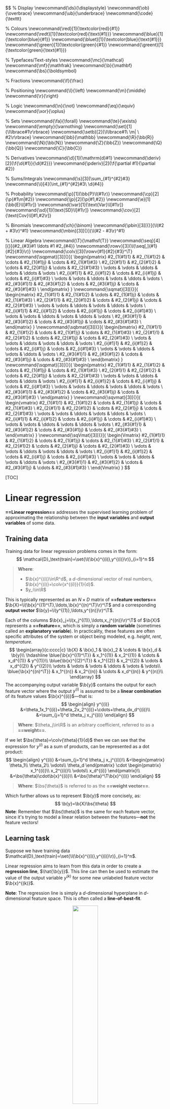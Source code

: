 $$
% Display
\newcommand{\ds}{\displaystyle}
\newcommand{\ob}{\overbrace}
\newcommand{\ub}{\underbrace}
\newcommand{\code}{\texttt}

% Colours
\newcommand{\red}[1]{\textcolor{red}{#1}}
\newcommand{\redt}[1]{\textcolor{red}{\text{#1}}}
\newcommand{\blue}[1]{\textcolor{blue}{#1}}
\newcommand{\bluet}[1]{\textcolor{blue}{\text{#1}}}
\newcommand{\green}[1]{\textcolor{green}{#1}}
\newcommand{\greent}[1]{\textcolor{green}{\text{#1}}}

% Typefaces/Text-styles
\newcommand{\mc}{\mathcal}
\newcommand{\mf}{\mathfrak}
\newcommand{\b}{\mathbf}
\newcommand{\bs}{\boldsymbol}

% Fractions
\newcommand{\f}{\frac}

% Positioning
\newcommand{\l}{\left}
\newcommand{\m}{\middle}
\newcommand{\r}{\right}

% Logic
\newcommand{\n}{\not}
\newcommand{\eq}{\equiv}
\newcommand{\xor}{\oplus}

% Sets
\newcommand{\fa}{\forall}
\newcommand{\te}{\exists}
\newcommand{\empty}{\varnothing}
\newcommand{\set}[1]{\l\lbrace#1\r\rbrace}
\newcommand{\setb}[2]{\l\lbrace#1\ \m| \ #2\r\rbrace}
\newcommand{\bb}{\mathbb}
\newcommand{\R}{\bb{R}}
\newcommand{\N}{\bb{N}}
\newcommand{\Z}{\bb{Z}}
\newcommand{\Q}{\bb{Q}}
\newcommand{\C}{\bb{C}}

% Derivatives
\newcommand{\d}[1]{\mathrm{d}#1}
\newcommand{\deriv}[2]{\f{\d{#1}}{\d{#2}}}
\newcommand{\pderiv}[2]{\f{\partial #1}{\partial #2}}

% Sums/Integrals
\newcommand{\s}[3]{\sum_{#1}^{#2}#3}
\newcommand{\i}[4]{\int_{#1}^{#2}#3\ \d{#4}}

% Probability
\newcommand{\p}[1]{\bb{P}\l(#1\r)}
\newcommand{\cp}[2]{\p{#1\m|#2}}
\newcommand{\jp}[2]{\p{#1,#2}}
\newcommand{\e}[1]{\bb{E}\l[#1\r]}
\newcommand{\var}[1]{\text{Var}\l[#1\r]}
\newcommand{\sd}[1]{\text{SD}\l[#1\r]}
\newcommand{\cov}[2]{\text{Cov}\l[#1,#2\r]}

% Binomials
\newcommand{\ch}{\binom}
\newcommand{\pbin}[3][{}]{\l(#2 + #3\r)^#1}
\newcommand{\mbin}[3][{}]{\l(#2 - #3\r)^#1}

% Linear Algebra
\newcommand{\T}{\mathsf{T}}
\newcommand{\seq}[4][{}]{#2_{#3}#1 \ldots #1 #2_{#4}}
\newcommand{\rowv}[3]{\l(\seq[,]{#1}{#2}{#3}\r)}
\newcommand{\colv}[3]{\rowv{#1}{#2}{#3}^\T}
\newcommand{\sqpmat}[3][{}]{
    \begin{pmatrix}
		#2_{1{#1}1} & #2_{1{#1}2} & \cdots & #2_{1{#1}j} & \cdots & #2_{1{#1}#3} \\
		#2_{2{#1}1} & #2_{2{#1}2} & \cdots & #2_{2{#1}j} & \cdots & #2_{2{#1}#3} \\
		\vdots & \vdots & \ddots & \vdots & \ddots & \vdots \\
		#2_{i{#1}1} & #2_{i{#1}2} & \cdots & #2_{i{#1}j} & \cdots & #2_{i{#1}#3} \\
		\vdots & \vdots & \ddots & \vdots & \ddots & \vdots \\
		#2_{#3{#1}1} & #2_{#3{#1}2} & \cdots & #2_{#3{#1}j} & \cdots & #2_{#3{#1}#3} \\
	\end{pmatrix}
}
\newcommand{\sqmat}[3][{}]{
    \begin{matrix}
		#2_{1{#1}1} & #2_{1{#1}2} & \cdots & #2_{1{#1}j} & \cdots & #2_{1{#1}#3} \\
		#2_{2{#1}1} & #2_{2{#1}2} & \cdots & #2_{2{#1}j} & \cdots & #2_{2{#1}#3} \\
		\vdots & \vdots & \ddots & \vdots & \ddots & \vdots \\
		#2_{i{#1}1} & #2_{i{#1}2} & \cdots & #2_{i{#1}j} & \cdots & #2_{i{#1}#3} \\
		\vdots & \vdots & \ddots & \vdots & \ddots & \vdots \\
		#2_{#3{#1}1} & #2_{#3{#1}2} & \cdots & #2_{#3{#1}j} & \cdots & #2_{#3{#1}#3} \\
	\end{matrix}
}
\newcommand{\sqbmat}[3][{}]{
    \begin{bmatrix}
		#2_{1{#1}1} & #2_{1{#1}2} & \cdots & #2_{1{#1}j} & \cdots & #2_{1{#1}#3} \\
		#2_{2{#1}1} & #2_{2{#1}2} & \cdots & #2_{2{#1}j} & \cdots & #2_{2{#1}#3} \\
		\vdots & \vdots & \ddots & \vdots & \ddots & \vdots \\
		#2_{i{#1}1} & #2_{i{#1}2} & \cdots & #2_{i{#1}j} & \cdots & #2_{i{#1}#3} \\
		\vdots & \vdots & \ddots & \vdots & \ddots & \vdots \\
		#2_{#3{#1}1} & #2_{#3{#1}2} & \cdots & #2_{#3{#1}j} & \cdots & #2_{#3{#1}#3} \\
	\end{bmatrix}
}
\newcommand{\sqpmat}[3][{}]{
    \begin{pmatrix}
		#2_{1{#1}1} & #2_{1{#1}2} & \cdots & #2_{1{#1}j} & \cdots & #2_{1{#1}#3} \\
		#2_{2{#1}1} & #2_{2{#1}2} & \cdots & #2_{2{#1}j} & \cdots & #2_{2{#1}#3} \\
		\vdots & \vdots & \ddots & \vdots & \ddots & \vdots \\
		#2_{i{#1}1} & #2_{i{#1}2} & \cdots & #2_{i{#1}j} & \cdots & #2_{i{#1}#3} \\
		\vdots & \vdots & \ddots & \vdots & \ddots & \vdots \\
		#2_{#3{#1}1} & #2_{#3{#1}2} & \cdots & #2_{#3{#1}j} & \cdots & #2_{#3{#1}#3} \\
	\end{pmatrix}
}
\newcommand{\sqvmat}[3][{}]{
    \begin{vmatrix}
		#2_{1{#1}1} & #2_{1{#1}2} & \cdots & #2_{1{#1}j} & \cdots & #2_{1{#1}#3} \\
		#2_{2{#1}1} & #2_{2{#1}2} & \cdots & #2_{2{#1}j} & \cdots & #2_{2{#1}#3} \\
		\vdots & \vdots & \ddots & \vdots & \ddots & \vdots \\
		#2_{i{#1}1} & #2_{i{#1}2} & \cdots & #2_{i{#1}j} & \cdots & #2_{i{#1}#3} \\
		\vdots & \vdots & \ddots & \vdots & \ddots & \vdots \\
		#2_{#3{#1}1} & #2_{#3{#1}2} & \cdots & #2_{#3{#1}j} & \cdots & #2_{#3{#1}#3} \\
	\end{vmatrix}
}
\newcommand{\sqVmat}[3][{}]{
    \begin{Vmatrix}
		#2_{1{#1}1} & #2_{1{#1}2} & \cdots & #2_{1{#1}j} & \cdots & #2_{1{#1}#3} \\
		#2_{2{#1}1} & #2_{2{#1}2} & \cdots & #2_{2{#1}j} & \cdots & #2_{2{#1}#3} \\
		\vdots & \vdots & \ddots & \vdots & \ddots & \vdots \\
		#2_{i{#1}1} & #2_{i{#1}2} & \cdots & #2_{i{#1}j} & \cdots & #2_{i{#1}#3} \\
		\vdots & \vdots & \ddots & \vdots & \ddots & \vdots \\
		#2_{#3{#1}1} & #2_{#3{#1}2} & \cdots & #2_{#3{#1}j} & \cdots & #2_{#3{#1}#3} \\
	\end{Vmatrix}
}
$$

[TOC]

# Linear regression

**==Linear regression==** addresses the supervised learning problem of approximating the relationship between the **input variables** and **output variables** of some data.

## Training data

Training data for linear regression problems comes in the form:
$$
\mathcal{D}_\text{train}=\set{\l(\b{x}^{(i)},y^{(i)}\r)}_{i=1}^n
$$

> **Where**:
>
> - $\b{x}^{(i)}\in\R^d$, a $d$-dimensional vector of real numbers, $\b{x}^{(i)}=\colv{x^{(i)}}{1}{d}$.
> - $y_i\in\R$

This is typically represented as an $N\times D$ matrix of **==feature vectors==** $\b{X}=\l(\b{x}^{(1)^\T},\ldots,\b{x}^{(n)^\T}\r)^\T$ and a corresponding **output vector** $\b{y}=\l(y^{(1)},\ldots,y^{(n)}\r)^\T$. 

Each of the columns $\b{x}_j=\l(x_j^{(1)},\ldots,x_j^{(n)}\r)^\T$ of $\b{X}$ represents a **==feature==**, which is simply a **random variable** (sometimes called an **explanatory variable**). In practicality, these features are often specific attributes of the system or object being modeled, e.g. *height*, *rent*, *temperature*. 
$$
\begin{array}{c:cccc|c}
	\b{X} & \b{x}_1 & \b{x}_2 & \cdots & \b{x}_d & \b{y}\\
	\hdashline
	\blue{\b{x}^{(1)^\T}} & x_1^{(1)} & x_2^{(1)} & \cdots & x_d^{(1)} & y^{(1)}\\
	\blue{\b{x}^{(2)^\T}} & x_1^{(2)} & x_2^{(2)} & \cdots & x_d^{(2)} & y^{(2)}\\
	\vdots & \vdots & \vdots & \ddots & \vdots & \vdots\\
	\blue{\b{x}^{(n)^\T}} & x_1^{(n)} & x_2^{(n)} & \cdots & x_d^{(n)} & y^{(n)}\\
\end{array}
$$
The accompanying output variable $\b{y}$ contains the output for each feature vector where the output $y^{(i)}$ is assumed to be a **linear combination** of its feature values $\b{x}^{(i)}$—that is:
$$
\begin{align}
	y^{(i)}
	&=\theta_1x_1^{(i)}+\theta_2x_2^{(i)}+\cdots+\theta_dx_d^{(i)}\\
	&=\sum_{j=1}^d \theta_j x_j^{(i)}
\end{align}
$$

> **Where**: $\theta_j\in\R$ is an arbitrary coefficient, referred to as a **==weight==**.

If we let $\bs{\theta}=\colv{\theta}{1}{d}$ then we can see that the expression for $y^{(i)}$ as a sum of products, can be represented as a dot product:
$$
\begin{align}
	y^{(i)}
	&=\sum_{j=1}^d \theta_j x_j^{(i)}\\
	&=\begin{pmatrix}
		\theta_1\\
		\theta_2\\
		\vdots\\
		\theta_d
	\end{pmatrix}
	\cdot
	\begin{pmatrix}
		x_1^{(i)}\\
		x_2^{(i)}\\
		\vdots\\
		x_d^{(i)}
	\end{pmatrix}\\
	&=\bs{\theta}\cdot\b{x}^{(i)}\\
	&=\bs{\theta}^\T\b{x}^{(i)}
\end{align}
$$

>  **Where**: $\bs{\theta}$ is referred to as the **==weight vector==**.

Which further allows us to represent $\b{y}$ more concisely, as:
$$
\b{y}=\b{X}\bs{\theta}
$$
**Note**: Remember that $\bs{\theta}$ is the same for each feature vector, since it's trying to model a linear relation between the features—**not** the feature vectors!

## Learning task

Suppose we have training data $\mathcal{D}_\text{train}=\set{\l(\b{x}^{(i)},y^{(i)}\r)}_{i=1}^n$. 

Linear regression aims to learn from this data in order to create a **regression line**, $\hat{\b{y}}$. This line can then be used to estimate the value of the output variable $y^{(k)}$ for some new unlabeled feature vector $\b{x}^{(k)}$.

**Note**: The regression line is simply a $d$-dimensional hyperplane in $d$-dimensional feature space. This is often called a **line-of-best-fit**.

<p style="text-align:center;">
	<img src="./assets/predictor.gif" width="40%"></img>
	<br>
	<p style="text-align:center;">
    <b>Figure 1</b>: Search for an optimal regression line in one-dimentional feature space. (<a href="https://towardsdatascience.com/linear-regression-from-scratch-977cd3a1db16">source</a>)
	</p>
</p>

### Error functions

In order to determine which of the infinitely many regression lines have the least *error*, we need to introduce **error functions**.

An **==error function==** (also called **cost function**) for linear regression should act as a form of aggregate measure of how far the output values of the training samples are, from the values that would be predicted by the regression line—that is, for some regression line with fixed $\bs{\theta}$, how far are the predicted outputs (lying on the hyperplane) $\hat{\b{y}}=\b{X}\bs{\theta}$ from the actual output values, $\b{y}$.

The optimum regression line should have the **minimal** error—which in turn makes this a minimization problem.

#### Residuals

A **==residual==** is the error in a single result—how far an individual predicted $\hat{y}^{(i)}$ is from the actual output $y^{(i)}$.

The most commonly used residuals are **vertical-offset**, only considering the distance in the plane of the output variable.

<p style="text-align:center;">
	<img src="./assets/vert-offset.png" width="25%"></img>
	<img src="./assets/horz-offset.png" width="25%"></img>
	<br>
	<p style="text-align:center;">
    <b>Figure 2</b>: Vertical and horizontal offset residuals. (<a href="https://www.inf.ed.ac.uk/teaching/courses/inf2b/">source</a>)
	</p>
</p>

<p style="text-align:center;">
	<img src="./assets/2d-residuals.png" width="40%"></img>
	<br>
	<p style="text-align:center;">
    <b>Figure 3</b>: Vertical-offset residuals in a two-dimensional feature space. (<a href="https://stackoverflow.com/questions/47344850/scatterplot3d-regression-plane-with-residuals">source</a>)
	</p>
</p>

#### Ordinary least squares (OLS)

**==Ordinary least squares (OLS)==** is a form of regression analysis that uses the **==sum-squared error==** (or **residual sum of squares (RSS)**) function as a cost function.

Sum-squared error is simply the sum of the squared (vertical-offset) residual lengths:
$$
\begin{align}
	C(\bs{\theta})
	&=\sum_{i=1}^n\l(y^{(i)}-\hat{y}^{(i)}\r)^2\\
	&=\sum_{i=1}^n\l(y^{(i)}-\bs{\theta}^\T \b{x}^{(i)}\r)^2
\end{align}
$$

> **Note**: We square the lengths because the subtraction may result in a negative number.

Which can be represented as $\l(\b{y}-\hat{\b{y}}\r)^\T\l(\b{y}-\hat{\b{y}}\r)$ in matrix notation, giving us:
$$
C(\bs{\theta})=\l(\b{y}-\b{X}\bs{\theta}\r)^\T\l(\b{y}-\b{X}\bs{\theta}\r)
$$
Then the optimum weight vector $\hat{\bs{\theta}}$ is given by minimising this cost function:
$$
\begin{align}
	\hat{\bs{\theta}}
	&=\arg\min_{\bs{\theta}\in\bs{\Theta}}C(\bs{\theta})\\
	&=\arg\min_{\bs{\theta}\in\bs{\Theta}}\l(\b{y}-\b{X}\bs{\theta}\r)^\T\l(\b{y}-\b{X}\bs{\theta}\r)
\end{align}
$$

> **Where**: $\bs{\Theta}$ is the set of all possible weights—$\R^d$ in this case.

### Bias term

Despite there being infinitely many possible values for $\bs{\theta}$, the hyperplane is restricted to passing through the origin $\b{0}$—as there is no intercept term in $\hat{\b{y}}=\b{X}\bs{\theta}$.

This can often be a very limiting restriction, as it essentially means that the hyperplane cannot be translated on the $\b{y}$ plane. This may make it difficult to create a *good* regression line from the training data.

> **Example**: Due to the origin restriction, it is not possible to create an optimal regression line for the following collection of one-dimensional feature vectors.
>
> <div>
>   <div style="display:flex;flex-direction:row;justify-content:center;">
>     <figure style="text-align:center;margin:0 5px;">
>   		<img src="./assets/y=1.1x.png" width="200px"></img>
>     	<figcaption>y=1.1x</figcaption>
>   	</figure>
> 		<figure style="text-align:center;margin:0 5px;">
>       <img src="./assets/y=1.5x.png" width="200px"></img>
> 		 <figcaption>y=1.5x</figcaption>
> 		</figure>
> 		<figure style="text-align:center;margin:0 5px;">
>       <img src="./assets/y=2x.png" width="200px"></img>
> 	    <figcaption>y=2x</figcaption>
> 		</figure>
> 	</div>
> 	<br>
> 	<p style="text-align:center;">
>     <b>Figure 4</b>: Sub-optimal origin-restricted regression lines for one-dimensional feature vectors.
> 	</p>
> </div>

If an intercept term $\theta_0$ (called a **==bias==**) is incorporated into the regression line $\hat{\b{y}}=\b{X}\bs{\theta}+\theta_0$, it becomes possible for the regression line to move around in space more freely.

In practicality, we will usually want a bias for our linear model anyway.

> **Example**: If we are modelling the prediction the price of a house, $y^{(i)}$, with explanatory variables valued at $x_1^{(i)},\ldots,x_d^{(i)}$, we don't want the house price to be $0$ when all of the explanatory variables are valued at $0$. 
>
> For example, when the explanatory variables are all zero, we want the default house price will be $\$1000$. The bias term allows us to capture this information by defining the value of the regression line when the explanatory variables are all zero—in other words, the point of intercept with the $\b{y}$ axis.

<div>
  <div style="display:flex;flex-direction:row;justify-content:center;">
    <figure style="text-align:center;margin-bottom:0;margin-top:0px;">
  		<img src="./assets/y=0.6x+4.png" width="200px"></img>
    	<figcaption>y=0.6x+4</figcaption>
  	</figure>
	</div>
	<br>
	<p style="text-align:center;">
    <b>Figure 5</b>: A better-fitting regression line as a result of the bias term.
	</p>
</div>

### Design matrix

In order for the bias term introduced above to be consistent with the previous linear algebra, a few changes need to be made to the representations of matrices and vectors, to ensure that dot products to remain well-defined.

With the introduction of the bias term $\theta_0$, an individual training example can be represented linearly as:
$$
\begin{align}
	y^{(i)}
	&=\blue{\theta_0}+\theta_1x_1^{(i)}+\theta_2x_2^{(i)}+\cdots+\theta_dx_d^{(i)}\\
	&=\blue{\theta_0}+\sum_{j=1}^d \theta_j x_j^{(i)}
\end{align}
$$
Prior to the introduction of the bias term, we could express this as a dot product. However, the $\theta_0$ term in the expression above is **no longer** attached to the value of any explanatory variable $x_{j}^{(i)}$.

We can address this issue by extending the feature vector $\b{x}^{(i)}$ to have $1$ as it's first element, $x_0^{(i)}$. Let this new vector be $\phi \! \l(\b{x}^{(i)}\r)$:
$$
\bs{\phi} \! \l(\b{x}^{(i)}\r)=\underbrace{\l(1,x_1^{(i)},\ldots,x_d^{(i)}\r)^\T}_{d+1}
$$
If we express $y^{(i)}$ as a linear combination of the explanatory variables as defined in $\bs{\phi} \! \l(\b{x}^{(i)}\r)$, we can now say:
$$
\begin{align}
	y^{(i)}
	&=\blue{\theta_0}+\theta_1x_1^{(i)}+\theta_2x_2^{(i)}+\cdots+\theta_dx_d^{(i)}\\
	&=\blue{\theta_0\cdot 1}+\theta_1x_1^{(i)}+\theta_2x_2^{(i)}+\cdots+\theta_dx_d^{(i)}\\
	&=\blue{\theta_0x_0^{(i)}}+\theta_1x_1^{(i)}+\theta_2x_2^{(i)}+\cdots+\theta_dx_d^{(i)}\\
	&=\sum_{j=0}^d \theta_j x_j^{(i)}
\end{align}
$$
Further if we treat the bias term $\theta_0$ as an extension of the weight vector $\bs{\theta}$, so that $\bs{\theta}=\underbrace{\colv{\theta}{0}{d}}_{d+1}$ we can express this as a dot product:
$$
\begin{align}
	y^{(i)}
	&=\sum_{j=0}^d \theta_j x_j^{(i)}\\
	&=\begin{pmatrix}
		\theta_0\\
		\theta_1\\
		\vdots\\
		\theta_d
	\end{pmatrix}
	\cdot
	\begin{pmatrix}
		x_0^{(i)}\\
		x_1^{(i)}\\
		\vdots\\
		x_d^{(i)}
	\end{pmatrix}\\
	&=\bs{\theta}^\T\bs{\phi} \! \l(\b{x}^{(i)}\r)
\end{align}
$$
The modified feature vectors $\bs{\phi} \! \l(\b{x}^{(i)}\r)$ can be represented by a new matrix—known as the **==design matrix==**, $\bs{\Phi}$:
$$
\begin{array}{c:ccccc|c}
	\bs{\Phi} & \b{x}_0 & \b{x}_1 & \b{x}_2 & \cdots & \b{x}_d & \b{y}\\
	\hdashline
	\blue{\bs{\phi}\l(\b{x}^{(1)}\r)^\T} & 1 & x_1^{(1)} & x_2^{(1)} & \cdots & x_d^{(1)} & y^{(1)}\\
	\blue{\bs{\phi}\l(\b{x}^{(2)}\r)^\T} &  1& x_1^{(2)} & x_2^{(2)} & \cdots & x_d^{(2)} & y^{(2)}\\
	\vdots & \vdots & \vdots & \vdots & \ddots & \vdots & \vdots\\
	\blue{\bs{\phi}\l(\b{x}^{(n)}\r)^\T} & 1 & x_1^{(n)} & x_2^{(n)} & \cdots & x_d^{(n)} & y^{(n)}\\
\end{array}
$$
Using the previous result along with matrix algebra, we can represent the output vector $\b{y}$ as:
$$
\b{y}=\bs{\Phi}\bs{\theta}
$$

#### Solving the OLS problem (with the design matrix)

We previously saw that the optimal $\hat{\bs{\theta}}$ with no bias term is given by solving the following minimization problem for OLS:
$$
\begin{align}
	\hat{\bs{\theta}}
	&=\arg\min_{\bs{\theta}\in\bs{\Theta}}C(\bs{\theta})\\
	&=\arg\min_{\bs{\theta}\in\bs{\Theta}}\l(\b{y}-\b{X}\bs{\theta}\r)^\T\l(\b{y}-\b{X}\bs{\theta}\r)
\end{align}
$$
By extending $\bs{\theta}$ with the bias term $\theta_0$ and using the design matrix $\bs{\Phi}$ instead of $\b{X}$, this becomes:
$$
\begin{align}
	\hat{\bs{\theta}}
	&=\arg\min_{\bs{\theta}\in\bs{\Theta}}C(\bs{\theta})\\
	&=\arg\min_{\bs{\theta}\in\bs{\Theta}}\l(\b{y}-\bs{\Phi}\bs{\theta}\r)^\T\l(\b{y}-\bs{\Phi}\bs{\theta}\r)
\end{align}
$$
Minimization for OLS has a **closed-form (analytical) solution** which can be derived by taking partial derivatives with respect to $\bs{\theta}$ and setting them to $0$. This leads to the following analytical solution for the optimal weight vector $\hat{\bs{\theta}}$:
$$
\hat{\bs{\theta}}=\underbrace{\l(\bs{\Phi}^\T\bs{\Phi}\r)^{-1}\bs{\Phi}^\T}_\redt{pseudo-inverse}\b{y}
$$

> **Where**: $\l(\bs{\Phi}^\T\bs{\Phi}\r)^{-1}\bs{\Phi}^\T$ is referred to as the **==pseudo-inverse==** of $\bs{\Phi}$. 
>
> This is not the actual inverse matrix since $\bs{\Phi}$ is **not invertible** as it is not square, since it has shape $N\times (D+1)$.

**Note**: Although OLS has an analytical solution, it is also possible to use other iterative optimization methods such as **gradient descent**, **stochastic gradient descent**, **BFGS**, etc. to minimize the cost function. However, these methods are **not** guaranteed to converge or find a global minimum.

## Regularization

**==Regularization==** refers to various methods used to penalize specific terms in a cost function in order to prevent overfitting to the training data. This is done by adding a **regularization term** (also called a **regularizer**). 

Regularization discourages or decreases the complexity of a linear model.

<p style="text-align:center;">
	<img src="./assets/regularization.png" width="25%"></img>
	<br>
	<p style="text-align:center;">
    <b>Figure 6</b>: Simplification of a polynomial regression model's <em>complexity</em> as a result of regularization.<br/><em>Blue represents the unregularized and overfitted model, and green represents a regularized model which generalizes better.</em> (<a href="https://en.wikipedia.org/wiki/Regularization_(mathematics)">source</a>)
	</p>
</p>
For least squares problems, the regularized cost function looks like:
$$
C(\bs{\theta})=\sum_{i=1}^n\l(y^{(i)}-\bs{\theta}^\T \b{x}^{(i)}\r)^2+\lambda\underbrace{\blue{R(\bs{\theta})}}_\text{reg. term}
$$

> **Where**: 
>
> - $\lambda$ is a **==tuning parameter==** that controls the importance of the regularization term—higher $\lambda$ leads to more penalization. This parameter is selected through cross-validation.
> - $R(\bs{\theta})$ is a regularization term chosen to penalize coefficients by a specific quantity—shrinking them towards zero.

Regularization essentially forces the minimization of a cost function within the constraints of the provided regularization term.

<div>
<div style="display:flex;flex-direction:row;justify-content:center;">
 <figure style="text-align:center;margin-bottom:0;margin-top:0px;">
		<img src="./assets/regularization2.png" width="350px"></img>
 	<figcaption>Unregularized OLS cost function minimization</figcaption>
	</figure>
		<figure style="text-align:center;margin-bottom:0;margin-top:0px;">
   <img src="./assets/regularization3.png" width="350px"></img>
		 <figcaption>Regularized OLS cost function minimization</figcaption>
		</figure>
	</div>
	<br>
	<p style="text-align:center;">
    <b>Figure 7</b>: Graphical depiction of the constraint placed on the minimization of the RSS cost function as a result of L2 regularization in a two-dimensional feature space.</br><em>This constraint is in place due to the fact that we now have to minimize a combined sum of the RSS and regularization term. To solve this minimization problem we must get as close to the minimum of the RSS contour, whilst still remaining in the constrained region imposed by the regularization term (the circle in this case, but n-sphere in general).</em> (<a href="https://sebastianraschka.com/faq/docs/regularized-logistic-regression-performance.html">source</a>)
	</p>
</div>
### $L_1$ and $L_2$ regularized least squares problems

Regularization terms in the form of the $L_1$ (Manhattan) and $L_2$ (Euclidean) **norms** are commonly used for linear regression—these norms form the basis for **==$L_1$ and $L_2$ regularization==**. 

The table below provides information about both of these regularization methods when used to solve least squares problems:

|                                                              |                            $L_1$                             |                            $L_2$                             |
| ------------------------------------------------------------ | :----------------------------------------------------------: | :----------------------------------------------------------: |
| **Name**                                                     |                            Lasso                             |                            Ridge                             |
| **Regularization term** — $R(\bs{\theta})$<br/>_**Note**: Observe that we don't penalize the bias term, $\theta_0$._ | $\sum_{i=1}^n \blue{|\theta_i|}$ (or $||\bs{\theta}||_1$ — the $L_1$ norm) | $\sum_{i=1}^n \blue{\theta_i^2}$ (or $||\bs{\theta}||_2^2$ — the squared $L_2$ norm) |
| **Regularized least squares** — $C(\bs{\theta})$             | $\sum_{i=1}^n\l(y^{(i)}-\bs{\theta}^\T \b{x}^{(i)}\r)^2+\lambda\sum_{i=1}^n |\theta_i|$ | $\sum_{i=1}^n\l(y^{(i)}-\bs{\theta}^\T \b{x}^{(i)}\r)^2+\lambda\sum_{i=1}^n \theta_i^2$ |
| **Analytic solution**                                        |           None—use iterative optimization methods.           | $\hat{\bs{\theta}}=\l(\bs{\Phi}^\T\bs{\Phi}+\lambda \b{I}\r)^{-1}\bs{\Phi}^\T\b{y}$ |
| **Affected weights**                                         |                    All weights—uniformly.                    | All weights—but low valued weights will be penalized less since we are squaring. Conversely, large weights will face more penalty. |
| **When to use**                                              | When there are many features which are irrelevant to the output variable—since it **can** shrink them to zero, completely disregarding them. Also works well when $n\gg d$ (number of instances is far greater than the number of features). | When all (or most) features are relevant to the output variable—since it can **not** shrink them to zero, meaning that all features will have **some** impact. Also works better when there is high collinearity between features. |
| **Constraint region visualization**<br/>**Note**: Regularization constraint region is depicted in red, RSS contour is depicted in blue. |    <img src="./assets/l1-regularization.png" width="70%">    |    <img src="./assets/l2-regularization.png" width="70%">    |

### Elastic net regularization

**==Elastic net==** is a compromise regularization method that involves the usage of a regularization term which linearly combines the $L_1$ and $L_2$ norms of the weights, using two tuning parameters, $\lambda_1$ and $\lambda_2$. 

The elastic net regularized cost function for least squares problems is given as:
$$
C(\bs{\theta})=\underbrace{\sum_{i=1}^n\l(y^{(i)}-\bs{\theta}^\T \b{x}^{(i)}\r)^2}_\text{RSS}+\underbrace{\lambda_1\sum_{i=1}^n |\theta_i|}_{L_1}+\underbrace{\lambda_2\sum_{i=1}^n \theta_i^2}_{L_2}
$$

#### Comparison with standalone $L_1$ and $L_2$ regularization

This form of regularization is often used to counteract the limitations of the $L_1$ and $L_2$ penalties.

- With highly-correlated features:

  - $L_1$ regularization generally picks one and effectively discards the others by setting their weights to zero. However, it is often difficult to determine which feature was chosen.
  - $L_2$ regularization shrinks the weights of highly-correlated features towards one another.

  Elastic net is a compromise between the two that attempts to shrink and do a **sparse selection** simultaneously.

- In regards to penalty:

  - $L_1$ regularization penalizes weights more uniformly.
  - $L_2$ regularization penalizes higher-valued weights more than the smaller ones.

  Once again, elastic net acts as a compromise between this property of the two regularization methods.

## Basis functions

The main requirement for a linear regression model is that the weights must be linear. However, it is not necessary that the explanatory variables are  linear—they can be defined by any non-linear function of the explanatory variables too.

This allows us to more generally define a linear model as:
$$
\begin{align}
	y^{(i)}
	&=\theta_0 \phi_0 \! \l(x_0^{(i)}\r)
	+\theta_1 \phi_1 \! \l(x_1^{(i)}\r)
	+\theta_2 \phi_2 \! \l(x_2^{(i)}\r)
	+\cdots
	+\theta_d \phi_d \! \l(x_d^{(i)}\r)\\
	&=\sum_{j=0}^d \theta_j \phi_j \! \l(x_j^{(i)}\r)\\
	&=\bs{\theta}^\T \bs{\phi} \! \l(\b{x}^{(i)}\r)
\end{align}
$$

> **Where**:
>
> - Each $\phi_j$ is called a **==basis function==**, which is a function of the current input $\b{x}^{(i)}$.
> - $\bs{\phi}$ is a vector-valued function such that $\bs{\phi} \! \l(\b{x}^{(i)}\r)=\Big(\phi_0 \! \l(\b{x}^{(i)}\r),\ldots,\phi_d \! \l(\b{x}^{(i)}\r) \Big)^\T$.
> - $\phi_0 \! \l(\b{x}^{(i)}\r)=1$ by convention—so that the bias term is not affected by the basis function.

### The identity basis function

The most simple case of a linear regression model that we have seen before is where the output variable may be modeled as:
$$
y^{(i)}=\theta_0+\theta_1x_1^{(i)}+\theta_2x_2^{(i)}+\cdots+\theta_dx_d^{(i)}
$$
This regression model can be defined by the identity basis function:
$$
\begin{align}
	\bs{\phi} \! \l(\b{x}^{(i)}\r)
	&=\b{x}^{(i)}\\
	&=\l(1,x_1^{(i)},\ldots,x_d^{(i)}\r)^\T
\end{align}
$$

> **Where**: The individual basis functions would be $\phi_j \! \l(\b{x}^{(i)}\r)=x_j^{(i)}$—a function only of the feature with the same index as the basis function.

This is more clearly seen by looking at the design matrix $\bs{\Phi}$ of this basis function when applied to the training set $\mathcal{D}_\text{train}$:
$$
\begin{array}{c:ccccc|c}
	\bs{\Phi} & \b{x}_0 & \b{x}_1 & \b{x}_2 & \cdots & \b{x}_d & \b{y}\\
	\hdashline
	\blue{\bs{\phi}\l(\b{x}^{(1)}\r)^\T} & \phi_0 \! \l(\b{x}^{(1)}\r) & \phi_1 \! \l(\b{x}^{(1)}\r) & \phi_2 \! \l(\b{x}^{(1)}\r) & \cdots & \phi_d \! \l(\b{x}^{(1)}\r) & y^{(1)}\\
	\blue{\bs{\phi}\l(\b{x}^{(2)}\r)^\T} & \phi_0 \! \l(\b{x}^{(2)}\r) & \phi_1 \! \l(\b{x}^{(2)}\r) & \phi_2 \! \l(\b{x}^{(2)}\r) & \cdots & \phi_d \! \l(\b{x}^{(2)}\r) & y^{(2)}\\
	\vdots & \vdots & \vdots & \vdots & \ddots & \vdots & \vdots\\
	\blue{\bs{\phi}\l(\b{x}^{(n)}\r)^\T} & \phi_0 \! \l(\b{x}^{(n)}\r) & \phi_1 \! \l(\b{x}^{(n)}\r) & \phi_2 \! \l(\b{x}^{(n)}\r) & \cdots & \phi_d \! \l(\b{x}^{(n)}\r) & y^{(n)}\\
\end{array}

\quad
=
\quad

\begin{array}{c:ccccc|c}
	\bs{\Phi} & \b{x}_0 & \b{x}_1 & \b{x}_2 & \cdots & \b{x}_d & \b{y}\\
	\hdashline
	\blue{\bs{\phi}\l(\b{x}^{(1)}\r)^\T} & 1 & x_1^{(1)} & x_2^{(1)} & \cdots & x_d^{(1)} & y^{(1)}\\
	\blue{\bs{\phi}\l(\b{x}^{(2)}\r)^\T} &  1& x_1^{(2)} & x_2^{(2)} & \cdots & x_d^{(2)} & y^{(2)}\\
	\vdots & \vdots & \vdots & \vdots & \ddots & \vdots & \vdots\\
	\blue{\bs{\phi}\l(\b{x}^{(n)}\r)^\T} & 1 & x_1^{(n)} & x_2^{(n)} & \cdots & x_d^{(n)} & y^{(n)}\\
\end{array}
$$

### Polynomial regression

Standard linear regression with the identity basis function is powerful for modelling an output variable $y^{(i)}$ which is assumed to be linearly dependent upon the explanatory variables $x_j^{(i)}$.

However, it is not always the case that the explanatory variables have a linear relationship with the output variable. 

<p style="text-align:center;">
	<img src="./assets/poly-reg.gif" width="40%"></img>
	<br>
	<p style="text-align:center;">
    <b>Figure 8</b>: Example of a relationship that cannot accurately be modeled with a hyperplane.<br/><em>This data would be more accurately represented with a polynomial regression model.</em> (<a href="https://towardsdatascience.com/introduction-to-linear-regression-and-polynomial-regression-f8adc96f31cb">source</a>)
	</p>
</p>

In this case, it may be more appropriate to assume a different relationship, such as a polynomial one. The output variable can be modeled as a $d$-degree polynomial—a linear combination of the **monomials** of each feature:
$$
y^{(i)}=\theta_0+\theta_1x_1^{(i)}+\theta_2\l(x_2^{(i)}\r)^2+\cdots+\theta_d\l(x_d^{(i)}\r)^d
$$
Which can be defined with the following basis function:
$$
\bs{\phi} \l(\b{x}^{(i)}\r)=\l(1,x_1^{(i)}, \l(x_2^{(i)}\r)^2, \ldots, \l(x_d^{(i)}\r)^d\r)^\T
$$

### Multivariate basis functions

Despite the identity and polynomial basis functions $\phi_j \! \l(\b{x}^{(i)}\r)$ only operating on the $j^\text{th}$ feature, $x_j^{(i)}$, this isn't a strict requirement of basis functions—remember that each basis function $\phi_j$ is a function of the entire feature vector $\b{x}^{(i)}$, and can therefore be dependent upon the values of other features. This brings rise to what are known as **==multivariate basis functions==**.

> **Example**: A basis function with multivariate inputs.
> $$
> \bs{\phi}\l(\b{x}^{(i)}\r)^\T=1+x_1^{(i)}+x_2^{(i)}+x_3^{(i)}+x_1^{(i)}x_2^{(i)}+x_1^{(i)}x_3^{(i)}+x_2^{(i)}x_3^{(i)}+\l(x_1^{(i)}\r)^2+\cdots
> $$

# Resources

- *Iain Murray (School of Informatics, University of Edinburgh)*<br/>[Machine Learning and Pattern Recognition: Linear Regression](https://www.inf.ed.ac.uk/teaching/courses/mlpr/2018/notes/w1b_linear_regression.html)
- *Nigel Goddard (School of Informatics, University of Edinburgh)*<br/>[Introductory Applied Machine Learning: Linear Regression - Solving for Model Parameters](https://www.learn.ed.ac.uk/bbcswebdav/pid-3412542-dt-content-rid-6699350_1/xid-6699350_1)
- *Hiroshi Shimodaira, Iain Murray, Steve Renals (School of Informatics, University of Edinburgh)*<br/>[Algorithms, Data Structures and Learning: Introduction to statistical pattern recognition and optimization](https://www.inf.ed.ac.uk/teaching/courses/inf2b/learnSlides/inf2b-learnlec05-full.pdf)
- *Gordon Ross (School of Mathematics, University of Edinburgh)*<br/>[Statistical Learning: Nonlinearity and Dimensionality Reduction](http://www.drps.ed.ac.uk/19-20/dpt/cxmath10094.htm)
- *Nguyen (StackOverflow)*<br/>[Role of the bias term in linear regression](https://stats.stackexchange.com/a/286849)
- Wikipedia<br/>[Residual sum of squares](https://en.wikipedia.org/wiki/Residual_sum_of_squares)<br/>[Regularization (mathematics)](https://en.wikipedia.org/wiki/Regularization_(mathematics))<br/>[Norm (mathematics)](https://en.wikipedia.org/wiki/Norm_(mathematics))<br/>[Taxicab geometry](https://en.wikipedia.org/wiki/Taxicab_geometry)<br/>[Elastic net regularization](https://en.wikipedia.org/wiki/Elastic_net_regularization)
- *Renu Khandelwal (Medium)*<br/>[$L_1$ and $L_2$ Regularization](https://medium.com/datadriveninvestor/l1-l2-regularization-7f1b4fe948f2)
- *Jae Duk Seo (Towards Data Science)*<br/>[Only Numpy: Implementing different combinations of $L_1$/$L_2$ norm/regularization](https://towardsdatascience.com/only-numpy-implementing-different-combination-of-l1-norm-l2-norm-l1-regularization-and-14b01a9773b)
- *Stephanie (Statistics How To)*<br/>[Tuning Parameter / Penalty Parameter](https://www.statisticshowto.datasciencecentral.com/tuning-parameter/)
- *Sebastian Raschka*<br/>[Does regularization in logistic regression always results in better fit and better generalization?](https://sebastianraschka.com/faq/docs/regularized-logistic-regression-performance.html)
- *Sebastian Raschka (Mlxtend)*<br/>[Regularization of Generalized Linear Models](http://rasbt.github.io/mlxtend/user_guide/general_concepts/regularization-linear/)
- *balaks (StackOverflow)*<br/>[Ridge, lasso and elastic net](https://stats.stackexchange.com/questions/93181/ridge-lasso-and-elastic-net)
- *Martin Krasser*<br/>[Bayesian regression with linear basis function models](http://krasserm.github.io/2019/02/23/bayesian-linear-regression/)
- *Ayush Pant (Towards Data Science)*<br/>[Introduction to Linear Regression and Polynomial Regression](https://towardsdatascience.com/introduction-to-linear-regression-and-polynomial-regression-f8adc96f31cb)
- *Ignacio P. Pozuelo (StackOverflow)*<br/>[Lasso or Ridge for correlated variables](https://stackoverflow.com/questions/42904211/lasso-or-ridge-for-correlated-variables)